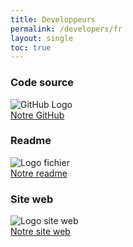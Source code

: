 ```yaml
---
title: Developpeurs
permalink: /developers/fr
layout: single
toc: true
---
```


### Code source
<img src="../assets/images/logo-github.png" alt="GitHub Logo"><br>
<a href="https://github.com/InteraactionGroup/interaactionGaze">Notre GitHub</a>

### Readme
<img src="../assets/images/file-text.png" alt="Logo fichier"><br>
<a href="https://github.com/InteraactionGroup/interaactionGaze/blob/master/README-FR.md">Notre readme</a>

### Site web
<img src="../assets/images/logo-website.png" alt="Logo site web"><br>
<a href="https://github.com/InteraactionGroup/InterAACtionPlayer/blob/master/WEBSITE-FR.md">Notre site web</a>